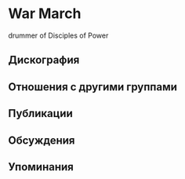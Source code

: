 # War March

drummer of Disciples of Power

## Дискография


## Отношения с другими группами


## Публикации


## Обсуждения


## Упоминания

